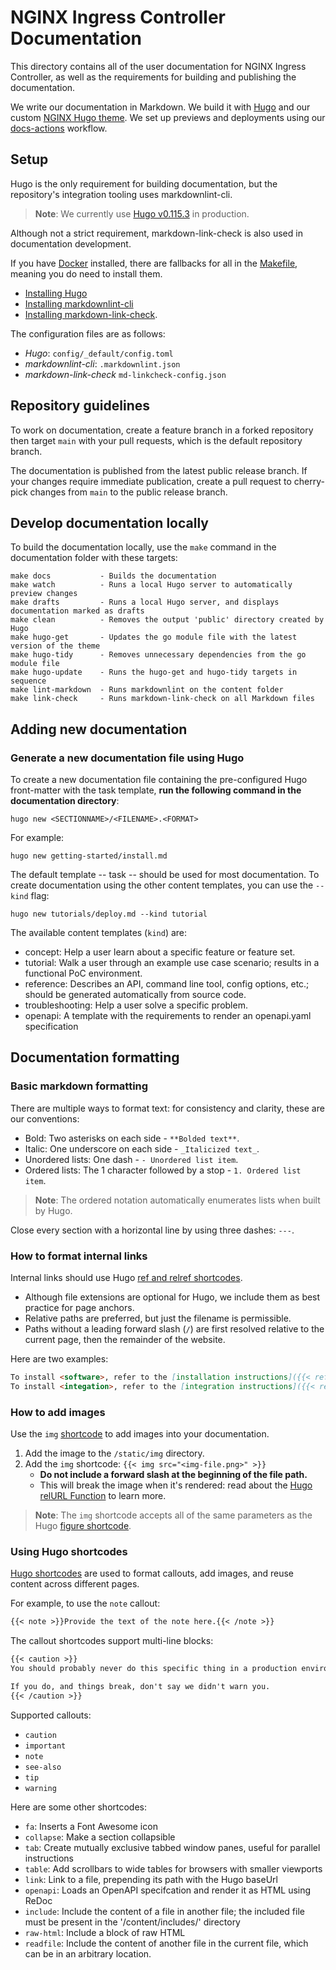 # NGINX Ingress Controller Documentation

This directory contains all of the user documentation for NGINX Ingress Controller, as well as the requirements for building and publishing the documentation.

We write our documentation in Markdown. We build it with [Hugo](https://gohugo.io) and our custom [NGINX Hugo theme](https://github.com/nginxinc/nginx-hugo-theme). We set up previews and deployments using our [docs-actions](https://github.com/nginxinc/docs-actions?tab=readme-ov-file#docs-actions) workflow.

## Setup

Hugo is the only requirement for building documentation, but the repository's integration tooling uses markdownlint-cli.

> **Note**: We currently use [Hugo v0.115.3](https://github.com/gohugoio/hugo/releases/tag/v0.115.3) in production.

Although not a strict requirement, markdown-link-check is also used in documentation development.

If you have [Docker](https://www.docker.com/get-started/) installed, there are fallbacks for all in the [Makefile](Makefile), meaning you do need to install them.

- [Installing Hugo](https://gohugo.io/getting-started/installing/)
- [Installing markdownlint-cli](https://github.com/igorshubovych/markdownlint-cli?tab=readme-ov-file#installation)
- [Installing markdown-link-check](https://github.com/tcort/markdown-link-check?tab=readme-ov-file#installation).

The configuration files are as follows:

- *Hugo*: `config/_default/config.toml`
- *markdownlint-cli*: `.markdownlint.json`
- *markdown-link-check* `md-linkcheck-config.json`

## Repository guidelines

To work on documentation, create a feature branch in a forked repository then target `main` with your pull requests, which is the default repository branch.

The documentation is published from the latest public release branch. If your changes require immediate publication, create a pull request to cherry-pick changes from `main` to the public release branch.

## Develop documentation locally

To build the documentation locally, use the `make` command in the documentation folder with these targets:

```text
make docs           - Builds the documentation
make watch          - Runs a local Hugo server to automatically preview changes
make drafts         - Runs a local Hugo server, and displays documentation marked as drafts
make clean          - Removes the output 'public' directory created by Hugo
make hugo-get       - Updates the go module file with the latest version of the theme
make hugo-tidy      - Removes unnecessary dependencies from the go module file
make hugo-update    - Runs the hugo-get and hugo-tidy targets in sequence
make lint-markdown  - Runs markdownlint on the content folder
make link-check     - Runs markdown-link-check on all Markdown files
```

## Adding new documentation

### Generate a new documentation file using Hugo

To create a new documentation file containing the pre-configured Hugo front-matter with the task template, **run the following command in the documentation directory**:

`hugo new <SECTIONNAME>/<FILENAME>.<FORMAT>`

For example:

```shell
hugo new getting-started/install.md
```

The default template -- task -- should be used for most documentation. To create documentation using the other content templates, you can use the `--kind` flag:

```shell
hugo new tutorials/deploy.md --kind tutorial
```

The available content templates (`kind`) are:

- concept: Help a user learn about a specific feature or feature set.
- tutorial: Walk a user through an example use case scenario; results in a functional PoC environment.
- reference: Describes an API, command line tool, config options, etc.; should be generated automatically from source code. 
- troubleshooting: Help a user solve a specific problem.
- openapi: A template with the requirements to render an openapi.yaml specification

## Documentation formatting

### Basic markdown formatting

There are multiple ways to format text: for consistency and clarity, these are our conventions:

- Bold: Two asterisks on each side - `**Bolded text**`.
- Italic: One underscore on each side - `_Italicized text_`.
- Unordered lists: One dash - `- Unordered list item`.
- Ordered lists: The 1 character followed by a stop - `1. Ordered list item`.

> **Note**: The ordered notation automatically enumerates lists when built by Hugo.

Close every section with a horizontal line by using three dashes: `---`.

### How to format internal links

Internal links should use Hugo [ref and relref shortcodes](https://gohugo.io/content-management/cross-references/).

- Although file extensions are optional for Hugo, we include them as best practice for page anchors.
- Relative paths are preferred, but just the filename is permissible.
- Paths without a leading forward slash (`/`) are first resolved relative to the current page, then the remainder of the website.

Here are two examples:

```md
To install <software>, refer to the [installation instructions]({{< ref "install.md" >}}).
To install <integation>, refer to the [integration instructions]({{< relref "/integration/thing.md#section" >}}).
```

### How to add images

Use the `img` [shortcode](#using-hugo-shortcodes) to add images into your documentation.

1. Add the image to the `/static/img` directory.
1. Add the `img` shortcode:
    `{{< img src="<img-file.png>" >}}`
   - **Do not include a forward slash at the beginning of the file path.**
   - This will break the image when it's rendered: read about the  [Hugo relURL Function](https://gohugo.io/functions/relurl/#input-begins-with-a-slash) to learn more.

> **Note**: The `img` shortcode accepts all of the same parameters as the Hugo [figure shortcode](https://gohugo.io/content-management/shortcodes/#figure).

### Using Hugo shortcodes

[Hugo shortcodes](https://github.com/nginxinc/nginx-hugo-theme/tree/main/layouts/shortcodes) are used to format callouts, add images, and reuse content across different pages.

For example, to use the `note` callout:

```md
{{< note >}}Provide the text of the note here.{{< /note >}}
```

The callout shortcodes support multi-line blocks:

```md
{{< caution >}}
You should probably never do this specific thing in a production environment.

If you do, and things break, don't say we didn't warn you.
{{< /caution >}}
```

Supported callouts:

- `caution`
- `important`
- `note`
- `see-also`
- `tip`
- `warning`

Here are some other shortcodes:

- `fa`: Inserts a Font Awesome icon
- `collapse`: Make a section collapsible
- `tab`: Create mutually exclusive tabbed window panes, useful for parallel instructions
- `table`: Add scrollbars to wide tables for browsers with smaller viewports
- `link`: Link to a file, prepending its path with the Hugo baseUrl
- `openapi`: Loads an OpenAPI specifcation and render it as HTML using ReDoc
- `include`: Include the content of a file in another file; the included file must be present in the '/content/includes/' directory
- `raw-html`: Include a block of raw HTML
- `readfile`: Include the content of another file in the current file, which can be in an arbitrary location.
